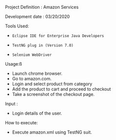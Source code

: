 Project Definition : Amazon Services


Development date : 03/20/2020


Tools Used:
*     Eclipse IDE for Enterprise Java Developers
*     TestNG plug in (Version 7.0)
*     Selenium WebDriver


Usage:ß
* Launch chrome browser.
* Go to amazon.com.
* Login and select product from category
* Add the product to cart and proceed to checkout
* Take a screenshot of the checkout page.


Input : 
* Login details of the user.


How to execute:
* Execute amazon.xml using TestNG suit.

